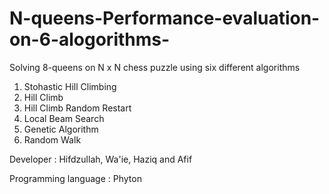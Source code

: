 # N-queens-Performance-evaluation-on-6-alogorithms-

 Solving 8-queens on N x N chess puzzle using six different algorithms
 
1. Stohastic Hill Climbing
2. Hill Climb
3. Hill Climb Random Restart
4. Local Beam Search 
5. Genetic Algorithm
6. Random Walk

Developer : Hifdzullah, Wa'ie, Haziq and Afif

Programming language : Phyton


